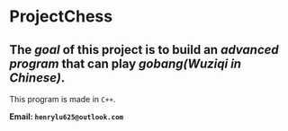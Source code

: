 # ProjectChess
## The _goal_ of this project is to build an *advanced program* that can play *gobang(Wuziqi in Chinese)*.
This program is made in ```C++```.

**Email: ```henrylu625@outlook.com```**
